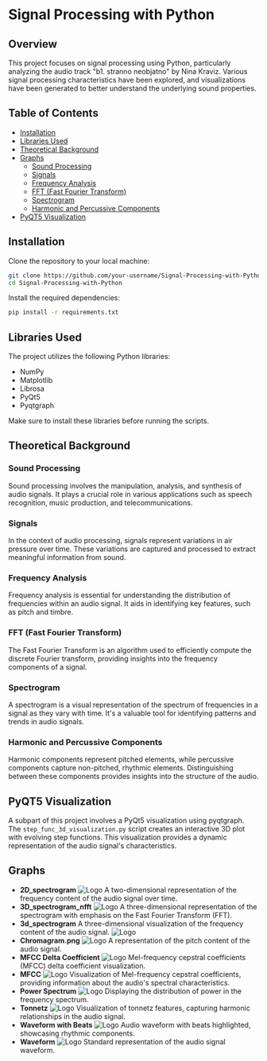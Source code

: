 # Signal Processing with Python

## Overview

This project focuses on signal processing using Python, particularly analyzing the audio track "b1. stranno neobjatno" by Nina Kraviz. Various signal processing characteristics have been explored, and visualizations have been generated to better understand the underlying sound properties.

## Table of Contents

- [Installation](#installation)
- [Libraries Used](#libraries-used)
- [Theoretical Background](#theoretical-background)
- [Graphs](#graphs)
  - [Sound Processing](#sound-processing)
  - [Signals](#signals)
  - [Frequency Analysis](#frequency-analysis)
  - [FFT (Fast Fourier Transform)](#fft-fast-fourier-transform)
  - [Spectrogram](#spectrogram)
  - [Harmonic and Percussive Components](#harmonic-and-percussive-components)
- [PyQT5 Visualization](#pyqt5-visualization)

## Installation

Clone the repository to your local machine:

```bash
git clone https://github.com/your-username/Signal-Processing-with-Python.git
cd Signal-Processing-with-Python
```

Install the required dependencies:

```bash
pip install -r requirements.txt
```

## Libraries Used

The project utilizes the following Python libraries:

- NumPy
- Matplotlib
- Librosa
- PyQt5
- Pyqtgraph

Make sure to install these libraries before running the scripts.

## Theoretical Background

### Sound Processing

Sound processing involves the manipulation, analysis, and synthesis of audio signals. It plays a crucial role in various applications such as speech recognition, music production, and telecommunications.

### Signals

In the context of audio processing, signals represent variations in air pressure over time. These variations are captured and processed to extract meaningful information from sound.

### Frequency Analysis

Frequency analysis is essential for understanding the distribution of frequencies within an audio signal. It aids in identifying key features, such as pitch and timbre.

### FFT (Fast Fourier Transform)

The Fast Fourier Transform is an algorithm used to efficiently compute the discrete Fourier transform, providing insights into the frequency components of a signal.

### Spectrogram

A spectrogram is a visual representation of the spectrum of frequencies in a signal as they vary with time. It's a valuable tool for identifying patterns and trends in audio signals.

### Harmonic and Percussive Components

Harmonic components represent pitched elements, while percussive components capture non-pitched, rhythmic elements. Distinguishing between these components provides insights into the structure of the audio.

## PyQT5 Visualization

A subpart of this project involves a PyQt5 visualization using pyqtgraph. The `step_func_3d_visualization.py` script creates an interactive 3D plot with evolving step functions. This visualization provides a dynamic representation of the audio signal's characteristics.



## Graphs

- **2D_spectrogram**
![Logo](pngs/2d_spectogram.png)
 A two-dimensional representation of the frequency content of the audio signal over time.
- **3D_spectrogram_nfft**
![Logo](pngs/3D_spectrogram.png)
 A three-dimensional representation of the spectrogram with emphasis on the Fast Fourier Transform (FFT).
- **3d_spectrogram** A three-dimensional visualization of the frequency content of the audio signal.
![Logo](pngs/3d_spectrogram.png)
- **Chromagram.png** 
![Logo](pngs/Chromagram.png)
A representation of the pitch content of the audio signal.
- **MFCC Delta Coefficient** 
![Logo](<pngs/MFCC Delta Coeficient.png>)
Mel-frequency cepstral coefficients (MFCC) delta coefficient visualization.
- **MFCC** 
![Logo](pngs/MFCC.png)
Visualization of Mel-frequency cepstral coefficients, providing information about the audio's spectral characteristics.
- **Power Spectrum** 
![Logo](<pngs/Power spectrum.png>)
Displaying the distribution of power in the frequency spectrum.
- **Tonnetz** 
![Logo](pngs/Tonnetz.png)
Visualization of tonnetz features, capturing harmonic relationships in the audio signal.
- **Waveform with Beats**
![Logo](<pngs/Waveform with Beats.png>)
 Audio waveform with beats highlighted, showcasing rhythmic components.
- **Waveform**
![Logo](pngs/Waveform.png)
 Standard representation of the audio signal waveform.

